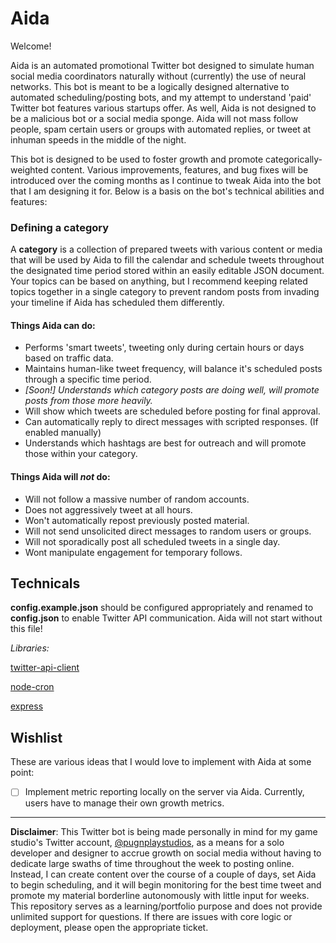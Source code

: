 # Aida
Welcome!

Aida is an automated promotional Twitter bot designed to simulate human social media coordinators naturally without (currently) the use of neural networks. This bot is meant to be a logically designed alternative to automated scheduling/posting bots, and my attempt to understand 'paid' Twitter bot features various startups offer. As well, Aida is not designed to be a malicious bot or a social media sponge. Aida will not mass follow people, spam certain users or groups with automated replies, or tweet at inhuman speeds in the middle of the night.

This bot is designed to be used to foster growth and promote categorically-weighted content. Various improvements, features, and bug fixes will be introduced over the coming months as I continue to tweak Aida into the bot that I am designing it for. Below is a basis on the bot's technical abilities and features:

### Defining a category
A **category** is a collection of prepared tweets with various content or media that will be used by Aida to fill the calendar and schedule tweets throughout the designated time period stored within an easily editable JSON document. Your topics can be based on anything, but I recommend keeping related topics together in a single category to prevent random posts from invading your timeline if Aida has scheduled them differently.

#### Things Aida can do:

- Performs 'smart tweets', tweeting only during certain hours or days based on traffic data.
- Maintains human-like tweet frequency, will balance it's scheduled posts through a specific time period.
- *[Soon!] Understands which category posts are doing well, will promote posts from those more heavily.*
- Will show which tweets are scheduled before posting for final approval.
- Can automatically reply to direct messages with scripted responses. (If enabled manually)
- Understands which hashtags are best for outreach and will promote those within your category.

#### Things Aida will *not* do:

- Will not follow a massive number of random accounts.
- Does not aggressively tweet at all hours.
- Won't automatically repost previously posted material.
- Will not send unsolicited direct messages to random users or groups.
- Will not sporadically post all scheduled tweets in a single day.
- Wont manipulate engagement for temporary follows.

## Technicals

**config.example.json** should be configured appropriately and renamed to **config.json** to enable Twitter API communication. Aida will not start without this file!

*Libraries:*

[twitter-api-client](https://www.npmjs.com/package/twitter-api-client)

[node-cron](https://www.npmjs.com/package/node-cron)

[express](https://www.npmjs.com/package/express)

## Wishlist

These are various ideas that I would love to implement with Aida at some point:

- [ ] Implement metric reporting locally on the server via Aida. Currently, users have to manage their own growth metrics.

---

**Disclaimer**: This Twitter bot is being made personally in mind for my game studio's Twitter account, [@pugnplaystudios](https://twitter.com/pugnplaystudios), as a means for a solo developer and designer to accrue growth on social media without having to dedicate large swaths of time throughout the week to posting online. Instead, I can create content over the course of a couple of days, set Aida to begin scheduling, and it will begin monitoring for the best time tweet and promote my material borderline autonomously with little input for weeks. This repository serves as a learning/portfolio purpose and does not provide unlimited support for questions. If there are issues with core logic or deployment, please open the appropriate ticket.
